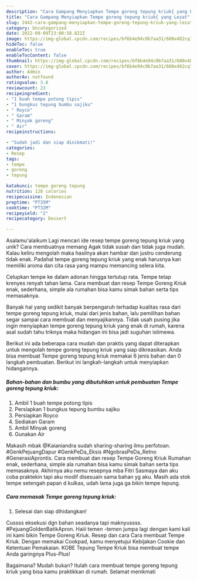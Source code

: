 ```yaml
---
description: "Cara Gampang Menyiapkan Tempe goreng tepung kriuk{ yang Lezat"
title: "Cara Gampang Menyiapkan Tempe goreng tepung kriuk{ yang Lezat"
slug: 2442-cara-gampang-menyiapkan-tempe-goreng-tepung-kriuk-yang-lezat
category: Uncategorized
date: 2022-09-09T23:00:58.822Z
image: https://img-global.cpcdn.com/recipes/bf6b4e94c0b7aa31/680x482cq70/tempe-goreng-tepung-kriuk-foto-resep-utama.jpg
hideToc: false
enableToc: true
enableTocContent: false
thumbnail: https://img-global.cpcdn.com/recipes/bf6b4e94c0b7aa31/680x482cq70/tempe-goreng-tepung-kriuk-foto-resep-utama.jpg
cover: https://img-global.cpcdn.com/recipes/bf6b4e94c0b7aa31/680x482cq70/tempe-goreng-tepung-kriuk-foto-resep-utama.jpg
author: Admin
authorAv: notfound
ratingvalue: 3.8
reviewcount: 23
recipeingredient:
- "1 buah tempe potong tipis"
- "1 bungkus tepung bumbu sajiku"
- " Royco"
- " Garam"
- " Minyak goreng"
- " Air"
recipeinstructions:

- "Sudah jadi dan siap dinikmati!"
categories:
- Resep
tags:
- tempe
- goreng
- tepung

katakunci: tempe goreng tepung 
nutrition: 128 calories
recipecuisine: Indonesian
preptime: "PT35M"
cooktime: "PT32M"
recipeyield: "2"
recipecategory: Dessert

---
```



Asalamu'alaikum Lagi mencari ide resep tempe goreng tepung kriuk yang unik? Cara membuatnya memang Agak tidak susah dan tidak juga mudah. Kalau keliru mengolah maka hasilnya akan hambar dan justru cenderung tidak enak. Padahal tempe goreng tepung kriuk yang enak harusnya kan memiliki aroma dan cita rasa yang mampu memancing selera kita.


Celupkan tempe ke dalam adonan hingga tertutup rata. Tempe tetap krenyes renyah tahan lama. Cara membuat dan resep Tempe Goreng Kriuk enak, sederhana, simple ala rumahan bisa kamu simak bahan serta tips memasaknya.

Banyak hal yang sedikit banyak berpengaruh terhadap kualitas rasa dari tempe goreng tepung kriuk, mulai dari jenis bahan, lalu pemilihan bahan segar sampai cara membuat dan menyajikannya. Tidak usah pusing jika ingin menyiapkan tempe goreng tepung kriuk yang enak di rumah, karena asal sudah tahu triknya maka hidangan ini bisa jadi suguhan istimewa.


Berikut ini ada beberapa cara mudah dan praktis yang dapat diterapkan untuk mengolah tempe goreng tepung kriuk yang siap dikreasikan. Anda bisa membuat Tempe goreng tepung kriuk memakai 6 jenis bahan dan 0 langkah pembuatan. Berikut ini langkah-langkah untuk menyiapkan hidangannya.

<!--inarticleads1-->

##### Bahan-bahan dan bumbu yang dibutuhkan untuk pembuatan Tempe goreng tepung kriuk:

1. Ambil 1 buah tempe potong tipis
1. Persiapkan 1 bungkus tepung bumbu sajiku
1. Persiapkan  Royco
1. Sediakan  Garam
1. Ambil  Minyak goreng
1. Gunakan  Air


Makasih mbak @Kaianiandra sudah sharing-sharing ilmu perfotoan. #GenkPejuangDapur #GenkPeDa_Eksis #NgobrasPeDa_Retno #GenerasiAprontis. Cara membuat dan resep Tempe Goreng Kriuk Rumahan enak, sederhana, simple ala rumahan bisa kamu simak bahan serta tips memasaknya. Akhirnya aku nemu resepnya mba Fitri Sasmaya dan aku coba praktekin tapi aku modif disesuain sama bahan yg aku. Masih ada stok tempe setengah papan d kulkas, udah lama juga ga bikin tempe tepung. 

<!--inarticleads2-->

##### Cara memasak Tempe goreng tepung kriuk:


1. Selesai dan siap dihidangkan!

Cussss eksekusi dgn bahan seadanya tapi maknyussss. #PejuangGoldenBatikApron. Haiii temen -temen jumpa lagi dengan kami kali ini kami bikin Tempe Goreng Kriuk. Resep dan cara Cara membuat Tempe Kriuk. Dengan memakai Cookpad, kamu menyetujui Kebijakan Cookie dan Ketentuan Pemakaian. KOBE Tepung Tempe Kriuk bisa membuat tempe Anda garingnya Plus-Plus! 

Bagaimana? Mudah bukan? Itulah cara membuat tempe goreng tepung kriuk yang bisa kamu praktikkan di rumah. Selamat menikmati
